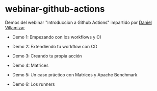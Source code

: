 # webinar-github-actions

Demos del webinar "Introduccion a Github Actions" impartido por [Daniel Villamizar](https://github.com/CSA-DanielVillamizar)

  - Demo 1: Empezando con los workflows y CI

  - Demo 2: Extendiendo tu workflow con CD

  - Demo 3: Creando tu propia acción

  - Demo 4: Matrices

  - Demo 5: Un caso práctico con Matrices y Apache Benchmark

  - Demo 6: Los runners
